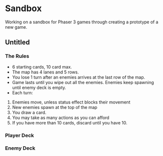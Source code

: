 # Sandbox

Working on a sandbox for Phaser 3 games through creating a prototype of a new game.

## Untitled

### The Rules

- 6 starting cards, 10 card max.
- The map has 4 lanes and 5 rows.
- You lose 1 turn after an enemies arrives at the last row of the map.
- Game lasts until you wipe out all the enemies. Enemies keep spawning until enemy deck is empty.
- Each turn:

1. Enemies move, unless status effect blocks their movement
2. New enemies spawn at the top of the map
3. You draw a card.
4. You may take as many actions as you can afford
5. If you have more than 10 cards, discard until you have 10.
 
### Player Deck

### Enemy Deck
